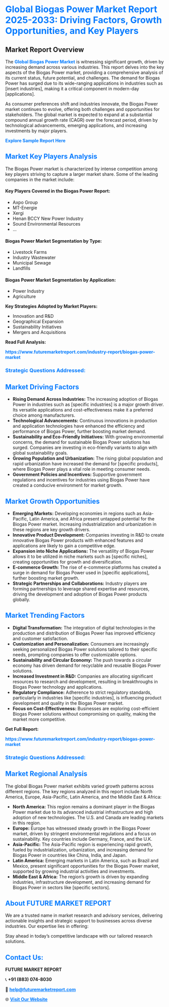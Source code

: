 <h1 style="color: #007BFF;">Global Biogas Power Market Report 2025-2033: Driving Factors, Growth Opportunities, and Key Players</h1>

<section id="overview">
<h2>Market Report Overview</h2>
<p>The <a href="https://www.futuremarketreport.com/industry-report/biogas-power-market" style="color: #007BFF; text-decoration: none;"><strong>Global Biogas Power Market</strong></a> is witnessing significant growth, driven by increasing demand across various industries. This report delves into the key aspects of the Biogas Power market, providing a comprehensive analysis of its current status, future potential, and challenges. The demand for Biogas Power has surged due to its wide-ranging applications in industries such as [insert industries], making it a critical component in modern-day [applications].</p>
<p>As consumer preferences shift and industries innovate, the Biogas Power market continues to evolve, offering both challenges and opportunities for stakeholders. The global market is expected to expand at a substantial compound annual growth rate (CAGR) over the forecast period, driven by technological advancements, emerging applications, and increasing investments by major players.</p>
</section>

<section id="overview">
<p><a href="https://www.futuremarketreport.com/request-sample/reportId=103495" style="color: #007BFF; text-decoration: none;"><strong>Explore Sample Report Here</strong></a></p>
</section>

<section id="key-players">
<h2 style="color: #007BFF;">Market Key Players Analysis</h2>
<p>The Biogas Power market is characterized by intense competition among key players striving to capture a larger market share. Some of the leading companies in the market include:</p>
<h4>Key Players Covered in the Biogas Power Report:</h4>
<ul><li>Axpo Group</li><li>MT-Energie</li><li>Xergi</li><li>Henan BCCY New Power Industry</li><li>Sound Environmental Resources</li><li>...</li></ul>
<h4>Biogas Power Market Segmentation by Type:</h4>
<ul><li>Livestock Farms</li><li>Industry Wastewater</li><li>Municipal Sewage</li><li>Landfills</li></ul>

<h4>Biogas Power Market Segmentation by Application:</h4>
<ul><li>Power Industry</li><li>Agriculture</li></ul>
<p><strong>Key Strategies Adopted by Market Players:</strong></p>
<ul>
<li>Innovation and R&D</li>
<li>Geographical Expansion</li>
<li>Sustainability Initiatives</li>
<li>Mergers and Acquisitions</li>
</ul>
</section>

<section>
<p><strong>Read Full Analysis: </strong></p><a href="https://www.futuremarketreport.com/industry-report/biogas-power-market" style="color: #007BFF; text-decoration: none;"><strong>https://www.futuremarketreport.com/industry-report/biogas-power-market</strong></a>
<h3 style="color: #007BFF;">Strategic Questions Addressed:</h3>
</section>

<section id="driving-factors">
<h2 style="color: #007BFF;">Market Driving Factors</h2>
<ul>
<li><strong>Rising Demand Across Industries:</strong> The increasing adoption of Biogas Power in industries such as [specific industries] is a major growth driver. Its versatile applications and cost-effectiveness make it a preferred choice among manufacturers.</li>
<li><strong>Technological Advancements:</strong> Continuous innovations in production and application technologies have enhanced the efficiency and performance of Biogas Power, further boosting market demand.</li>
<li><strong>Sustainability and Eco-Friendly Initiatives:</strong> With growing environmental concerns, the demand for sustainable Biogas Power solutions has surged. Companies are investing in eco-friendly variants to align with global sustainability goals.</li>
<li><strong>Growing Population and Urbanization:</strong> The rising global population and rapid urbanization have increased the demand for [specific products], where Biogas Power plays a vital role in meeting consumer needs.</li>
<li><strong>Government Policies and Incentives:</strong> Supportive government regulations and incentives for industries using Biogas Power have created a conducive environment for market growth.</li>
</ul>
</section>

<section id="growth-opportunities">
<h2 style="color: #007BFF;">Market Growth Opportunities</h2>
<ul>
<li><strong>Emerging Markets:</strong> Developing economies in regions such as Asia-Pacific, Latin America, and Africa present untapped potential for the Biogas Power market. Increasing industrialization and urbanization in these regions are key growth drivers.</li>
<li><strong>Innovative Product Development:</strong> Companies investing in R&D to create innovative Biogas Power products with enhanced features and applications are likely to gain a competitive edge.</li>
<li><strong>Expansion into Niche Applications:</strong> The versatility of Biogas Power allows it to be utilized in niche markets such as [specific niches], creating opportunities for growth and diversification.</li>
<li><strong>E-commerce Growth:</strong> The rise of e-commerce platforms has created a surge in demand for Biogas Power used in [specific applications], further boosting market growth.</li>
<li><strong>Strategic Partnerships and Collaborations:</strong> Industry players are forming partnerships to leverage shared expertise and resources, driving the development and adoption of Biogas Power products globally.</li>
</ul>
</section>

<section id="trending-factors">
<h2 style="color: #007BFF;">Market Trending Factors</h2>
<ul>
<li><strong>Digital Transformation:</strong> The integration of digital technologies in the production and distribution of Biogas Power has improved efficiency and customer satisfaction.</li>
<li><strong>Customization and Personalization:</strong> Consumers are increasingly seeking personalized Biogas Power solutions tailored to their specific needs, prompting companies to offer customizable options.</li>
<li><strong>Sustainability and Circular Economy:</strong> The push towards a circular economy has driven demand for recyclable and reusable Biogas Power solutions.</li>
<li><strong>Increased Investment in R&D:</strong> Companies are allocating significant resources to research and development, resulting in breakthroughs in Biogas Power technology and applications.</li>
<li><strong>Regulatory Compliance:</strong> Adherence to strict regulatory standards, particularly in industries like [specific industries], is influencing product development and quality in the Biogas Power market.</li>
<li><strong>Focus on Cost-Effectiveness:</strong> Businesses are exploring cost-efficient Biogas Power solutions without compromising on quality, making the market more competitive.</li>
</ul>
</section>

<section>
<p><strong>Get Full Report: </strong></p><a href="https://www.futuremarketreport.com/industry-report/biogas-power-market" style="color: #007BFF; text-decoration: none;"><strong>https://www.futuremarketreport.com/industry-report/biogas-power-market</strong></a>
<h3 style="color: #007BFF;">Strategic Questions Addressed:</h3>
</section>


<section id="regional-analysis">
<h2 style="color: #007BFF;">Market Regional Analysis</h2>
<p>The global Biogas Power market exhibits varied growth patterns across different regions. The key regions analyzed in this report include North America, Europe, Asia-Pacific, Latin America, and the Middle East & Africa:</p>
<ul>
<li><strong>North America:</strong> This region remains a dominant player in the Biogas Power market due to its advanced industrial infrastructure and high adoption of new technologies. The U.S. and Canada are leading markets in this region.</li>
<li><strong>Europe:</strong> Europe has witnessed steady growth in the Biogas Power market, driven by stringent environmental regulations and a focus on sustainability. Key countries include Germany, France, and the U.K.</li>
<li><strong>Asia-Pacific:</strong> The Asia-Pacific region is experiencing rapid growth, fueled by industrialization, urbanization, and increasing demand for Biogas Power in countries like China, India, and Japan.</li>
<li><strong>Latin America:</strong> Emerging markets in Latin America, such as Brazil and Mexico, present significant opportunities for the Biogas Power market, supported by growing industrial activities and investments.</li>
<li><strong>Middle East & Africa:</strong> The region’s growth is driven by expanding industries, infrastructure development, and increasing demand for Biogas Power in sectors like [specific sectors].</li>
</ul>
</section>

<footer>
<h2 style="color: #007BFF;">About FUTURE MARKET REPORT</h2>
<p>We are a trusted name in market research and advisory services, delivering actionable insights and strategic support to businesses across diverse industries. Our expertise lies in offering:</p>

<p>Stay ahead in today’s competitive landscape with our tailored research solutions.</p>

<h2 style="color: #007BFF;">Contact Us:</h2>
<p><strong>FUTURE MARKET REPORT</strong></p>
<p>📞 <strong>+91 (883) 074-8030</strong></p>
<p>📧 <strong><a href="mailto:help@futuremarketreport.com" style="color: #007BFF;">help@futuremarketreport.com</a></strong></p>
<p>🌐 <strong><a href="https://www.futuremarketreport.com/" style="color: #007BFF;">Visit Our Website</a></strong></p>
</footer>
